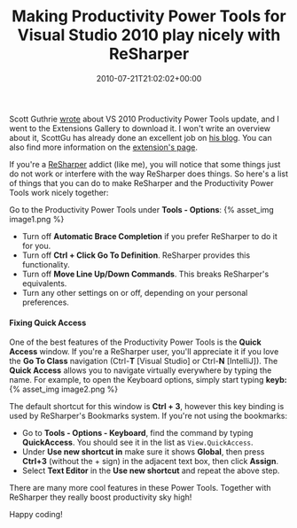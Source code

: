 ﻿---
title: Making Productivity Power Tools for Visual Studio 2010 play nicely with ReSharper
date: 2010-07-21T21:02:02+00:00
---
Scott Guthrie [wrote](http://weblogs.asp.net/scottgu/archive/2010/07/19/vs-2010-productivity-power-tools-update-with-some-cool-new-features.aspx) about VS 2010 Productivity Power Tools update, and I went to the Extensions Gallery to download it. I won't write an overview about it, ScottGu has already done an excellent job on [his blog](http://weblogs.asp.net/scottgu/archive/2010/07/19/vs-2010-productivity-power-tools-update-with-some-cool-new-features.aspx). You can also find more information on the [extension's page](http://visualstudiogallery.msdn.microsoft.com/en-us/d0d33361-18e2-46c0-8ff2-4adea1e34fef).

<!-- more -->

If you're a [ReSharper](http://www.jetbrains.com/resharper/) addict (like me), you will notice that some things just do not work or interfere with the way ReSharper does things. So here's a list of things that you can do to make ReSharper and the Productivity Power Tools work nicely together:

Go to the Productivity Power Tools under **Tools - Options**:
{% asset_img image1.png %}

  * Turn off **Automatic Brace Completion** if you prefer ReSharper to do it for you.
  * Turn off **Ctrl + Click Go To Definition**. ReSharper provides this functionality.
  * Turn off **Move Line Up/Down Commands**. This breaks ReSharper's equivalents.
  * Turn any other settings on or off, depending on your personal preferences.

#### Fixing Quick Access

One of the best features of the Productivity Power Tools is the **Quick Access** window. If you're a ReSharper user, you'll appreciate it if you love the **Go To Class** navigation (Ctrl-**T** [Visual Studio] or Ctrl-**N** [IntelliJ]). The **Quick Access** allows you to navigate virtually everywhere by typing the name. For example, to open the Keyboard options, simply start typing **keyb:**
{% asset_img image2.png %}

The default shortcut for this window is **Ctrl + 3**, however this key binding is used by ReSharper's Bookmarks system. If you're not using the bookmarks:

  * Go to **Tools - Options - Keyboard**, find the command by typing **QuickAccess**. You should see it in the list as `View.QuickAccess`.
  * Under **Use new shortcut in** make sure it shows **Global**, then press **Ctrl+3** (without the + sign) in the adjacent text box, then click **Assign**.
  * Select **Text Editor** in the **Use new shortcut** and repeat the above step.

There are many more cool features in these Power Tools. Together with ReSharper they really boost productivity sky high!

Happy coding!
